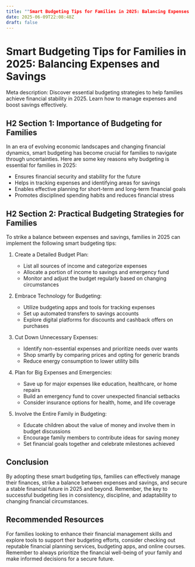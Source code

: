 ```yaml
---
title: ""Smart Budgeting Tips for Families in 2025: Balancing Expenses and Savings""
date: 2025-06-09T22:08:48Z
draft: false
---
```


# Smart Budgeting Tips for Families in 2025: Balancing Expenses and Savings

Meta description: Discover essential budgeting strategies to help families achieve financial stability in 2025. Learn how to manage expenses and boost savings effectively.

## H2 Section 1: Importance of Budgeting for Families

In an era of evolving economic landscapes and changing financial dynamics, smart budgeting has become crucial for families to navigate through uncertainties. Here are some key reasons why budgeting is essential for families in 2025:

- Ensures financial security and stability for the future
- Helps in tracking expenses and identifying areas for savings
- Enables effective planning for short-term and long-term financial goals
- Promotes disciplined spending habits and reduces financial stress

## H2 Section 2: Practical Budgeting Strategies for Families

To strike a balance between expenses and savings, families in 2025 can implement the following smart budgeting tips:

1. Create a Detailed Budget Plan:
   - List all sources of income and categorize expenses
   - Allocate a portion of income to savings and emergency fund
   - Monitor and adjust the budget regularly based on changing circumstances

2. Embrace Technology for Budgeting:
   - Utilize budgeting apps and tools for tracking expenses
   - Set up automated transfers to savings accounts
   - Explore digital platforms for discounts and cashback offers on purchases

3. Cut Down Unnecessary Expenses:
   - Identify non-essential expenses and prioritize needs over wants
   - Shop smartly by comparing prices and opting for generic brands
   - Reduce energy consumption to lower utility bills

4. Plan for Big Expenses and Emergencies:
   - Save up for major expenses like education, healthcare, or home repairs
   - Build an emergency fund to cover unexpected financial setbacks
   - Consider insurance options for health, home, and life coverage

5. Involve the Entire Family in Budgeting:
   - Educate children about the value of money and involve them in budget discussions
   - Encourage family members to contribute ideas for saving money
   - Set financial goals together and celebrate milestones achieved

## Conclusion

By adopting these smart budgeting tips, families can effectively manage their finances, strike a balance between expenses and savings, and secure a stable financial future in 2025 and beyond. Remember, the key to successful budgeting lies in consistency, discipline, and adaptability to changing financial circumstances.

## Recommended Resources

For families looking to enhance their financial management skills and explore tools to support their budgeting efforts, consider checking out reputable financial planning services, budgeting apps, and online courses. Remember to always prioritize the financial well-being of your family and make informed decisions for a secure future.